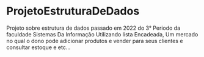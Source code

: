 # ProjetoEstruturaDeDados

Projeto sobre estrutura de dados passado em 2022 do 3° Periodo da faculdade Sistemas Da Informação Utilizando lista Encadeada, Um mercado no qual o dono pode adicionar produtos e vender para seus clientes e consultar estoque e etc...
          
